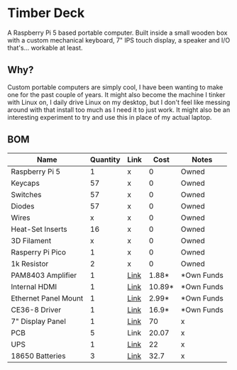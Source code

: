 # Timber Deck

A Raspberry Pi 5 based portable computer. Built inside a small wooden box with a custom mechanical keyboard, 7" IPS touch display, a speaker and I/O that's... workable at least.

## Why?

Custom portable computers are simply cool, I have been wanting to make one for the past couple of years. It might also become the machine I tinker with Linux on, I daily drive Linux on my desktop, but I don't feel like messing around with that install too much as I need it to just work. It might also be an interesting experiment to try and use this in place of my actual laptop.

## BOM

| Name  | Quantity  | Link | Cost | Notes |
| ------------- | ------------- | ------------- | ------------- | ------------- |
| Raspberry Pi 5  | 1  | x  | 0  | Owned  |
| Keycaps  | 57  | x  | 0  | Owned  |
| Switches  | 57  | x  | 0  | Owned  |
| Diodes  | 57  | x  | 0  | Owned  |
| Wires  | x  | x  | 0  | Owned  |
| Heat-Set Inserts  | 16  | x  | 0  | Owned  |
| 3D Filament  | x  | x  | 0  | Owned  |
| Rasperry Pi Pico  | 1  | x  | 0  | Owned  |
| 1k Resistor  | 2  | x  | 0  | Owned  |
| PAM8403 Amplifier  | 1  | [Link](https://www.aliexpress.com/item/1005007279115127.html?productId=1005007279115127&selectedSkuId=12000040044279475&channel=detailPageDealCombineFloor&combineBizType=platformFreeShipping&intent_extra_sku_from=from_add_to_shopcart&type=mergeorder&pdp_npi=4%40dis%21EUR%211.55%21%21%21%2112.68%21%21%40211b612817511130196318120e2d52%2112000040044279475%21fus%21EE%214087479926%21X&trackParams=%7B%22businessScenario%22%3A%22choiceV2%22%2C%22activityType%22%3A%22CHOICE_FREE_SHIPPING%22%7D&spm=a2g0o.detail.fusionpage.0)  | 1.88*  | *Own Funds  |
| Internal HDMI  | 1  | [Link](https://www.aliexpress.com/item/1005006437300837.html?spm=a2g0o.cart.0.0.32ab38damniV5Z&mp=1&pdp_npi=5%40dis%21EUR%21EUR%203.60%21EUR%203.60%21%21EUR%203.60%21%21%21%402103956b17512223489337835e0b47%2112000037165383389%21ct%21EE%214087479926%21%211%210)  | 10.89*  | *Own Funds  |
| Ethernet Panel Mount  | 1  | [Link](https://www.aliexpress.com/item/1005007102943120.html?spm=a2g0o.cart.0.0.32ab38damniV5Z&mp=1&pdp_npi=5%40dis%21EUR%21EUR%205.80%21EUR%202.96%21%21EUR%202.96%21%21%21%402103956b17512223489337835e0b47%2112000039408565125%21ct%21EE%214087479926%21%211%210)  | 2.99*  | *Own Funds  |
| CE36-8 Driver  | 1  | [Link](https://www.soundimports.eu/en/dayton-audio-ce36-8.html)  | 16.9*  | *Own Funds  |
| 7" Display Panel  | 1  | [Link](https://www.waveshare.com/product/displays/lcd-oled/lcd-oled-1/70h-1024600.htm?sku=22684)  | 70  | x  |
| PCB  | 5  | Link  | 20.07  | x  |
| UPS  | 1  | [Link](https://www.waveshare.com/ups-module-3s.htm?sku=25603)  | 22  | x  |
| 18650 Batteries  | 3  | [Link](https://www.patareid.ee/et/products/panasonic-ncr18650b-3400mah-kaitsmeta-aku-37v/)  | 32.7  | x  |
